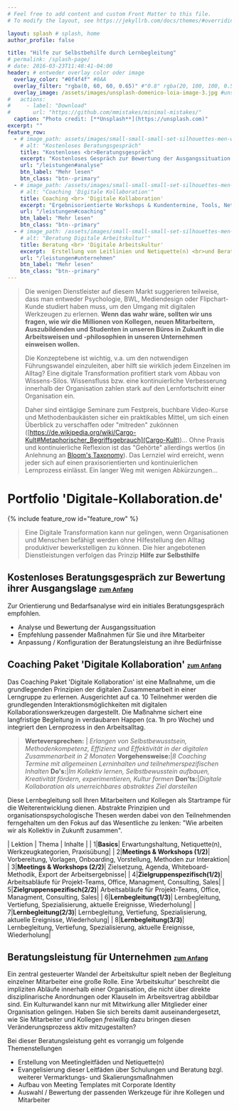 ```yaml
---
# Feel free to add content and custom Front Matter to this file.
# To modify the layout, see https://jekyllrb.com/docs/themes/#overriding-theme-defaults

layout: splash # splash, home
author_profile: false

title: "Hilfe zur Selbstbehilfe durch Lernbegleitung"
# permalink: /splash-page/
# date: 2016-03-23T11:48:41-04:00
header: # entweder overlay color oder image
  overlay_color: "#0f4f4f" #0AA
  overlay_filter: "rgba(0, 60, 60, 0.65)" #"0.8" rgba(20, 100, 100, 0.5), url(/assets/images/unsplash-image-2.jpg)
  overlay_image: /assets/images/unsplash-domenico-loia-image-3.jpg #unsplash-image-2.jpg
#   actions:
#     - label: "Download"
#       url: "https://github.com/mmistakes/minimal-mistakes/"
  caption: "Photo credit: [**Unsplash**](https://unsplash.com)"
excerpt: "" 
feature_row:
  - # image_path: assets/images/small-small-small-set-silhouettes-men-women-standing-260nw-1369303289.png
    # alt: "Kostenloses Beratungsgespräch"
    title: "Kostenloses <br>Beratungsgespräch"
    excerpt: "Kostenloses Gespräch zur Bewertung der Ausgangssituation in ihrer Organisation"
    url: "/leistungen#analyse"
    btn_label: "Mehr lesen"
    btn_class: "btn--primary"
  - # image_path: /assets/images/small-small-small-set-silhouettes-men-women-standing-260nw-1369303289.png
    # alt: "Coaching 'Digitale Kollaboration'"
    title: Coaching <br> 'Digitale Kollaboration'
    excerpt: "Ergebnisorientierte Workshops & Kundentermine, Tools, Netiquette, Methodenwissen"
    url: "/leistungen#coaching"
    btn_label: "Mehr lesen"
    btn_class: "btn--primary"
  - # image_path: /assets/images/small-small-small-set-silhouettes-men-women-standing-260nw-1369303289.png
    # alt: "Beratung Digitale Arbeitskultur'"
    title: Beratung <br> 'Digitale Arbeitskultur'
    excerpt:  Erstellung von Leitlinien und Netiquette(n) <br>und Beratung bzgl. Werkzeugauswahl
    url: "/leistungen#unternehmen"
    btn_label: "Mehr lesen"
    btn_class: "btn--primary"
---
```


> Die wenigen Dienstleister auf diesem Markt suggerieren teilweise, dass man entweder Psychologie, BWL, Mediendesign oder Flipchart-Kunde studiert haben muss, um den Umgang mit digitalen Werkzeugen zu erlernen. 
> __Wenn das wahr wäre, sollten wir uns fragen, wie wir die Millionen von Kollegen, neuen Mitarbeitern, Auszubildenden und Studenten in unseren Büros in Zukunft in die Arbeitsweisen und -philosophien in unseren Unternehmen einweisen wollen.__ 
>
> Die Konzeptebene ist wichtig, v.a. um den notwendigen Führungswandel einzuleiten, aber hilft sie wirklich jedem Einzelnen im Alltag?
> Eine digitale Transformation profitiert stark vom Abbau von Wissens-Silos. Wissensfluss bzw. eine kontinuierliche Verbesserung innerhalb der Organisation zahlen stark auf den Lernfortschritt einer Organisation ein. 
>
> Daher sind eintägige Seminare zum Festpreis, buchbare Video-Kurse und Methodenbaukästen sicher ein praktikables Mittel, um sich einen Überblick zu verschaffen oder "mitreden" zukönnen ([https://de.wikipedia.org/wiki/Cargo-Kult#Metaphorischer_Begriffsgebrauch](Cargo-Kult))... Ohne Praxis und kontinuierliche Reflexion ist das "Gehörte" allerdings wertlos (in Anlehnung an [Bloom's Taxonomy](https://en.wikipedia.org/wiki/Bloom%27s_taxonomy#Knowledge)). Das Lernziel wird erreicht, wenn jeder sich auf einen praxisorientierten und kontinuierlichen Lernprozess einlässt. Ein langer Weg mit wenigen Abkürzungen... 


<!---  {% include kontaktaufnahme.markdown %} --->

<div class="text-center" id="portfolio"><h1>Portfolio 'Digitale-Kollaboration.de'</h1></div>
{% include feature_row id="feature_row"  %}

> Eine Digitale Transformation kann nur gelingen, wenn Organisationen und Menschen befähigt werden ohne Hilfestellung den Alltag produktiver bewerkstelligen zu können.
> Die hier angebotenen Dienstleistungen verfolgen das Prinzip
> __Hilfe zur Selbsthilfe__ 

<span id="analyse"/>

## Kostenloses Beratungsgespräch zur Bewertung ihrer Ausgangslage <a href="#kontaktaufnahme" style="font-size: small"> <i class="fas fa-level-up-alt" style="font-size: medium"></i>zum Anfang</a>
Zur Orientierung und Bedarfsanalyse wird ein initiales Beratungsgespräch empfohlen. 
* Analyse und Bewertung der Ausgangssituation
* Empfehlung passender Maßnahmen für Sie und ihre Mitarbeiter
* Anpassung / Konfiguration der Beratungsleistung an ihre Bedürfnisse

<span id="coaching"/>

## Coaching Paket 'Digitale Kollaboration' <a href="#kontaktaufnahme" style="font-size: small"> <i class="fas fa-level-up-alt" style="font-size: medium"></i>zum Anfang</a>
Das Coaching Paket 'Digitale Kollaboration' ist eine Maßnahme, um die grundlegenden Prinzipien der digitalen Zusammenarbeit in einer Lerngruppe zu erlernen. Ausgerichtet auf ca. 10 Teilnehmer werden die grundlegenden Interaktionsmöglichkeiten mit digitalen Kollaborationswerkzeugen dargestellt.  Die Maßnahme sichert eine langfristige Begleitung in verdaubaren Happen (ca. 1h pro Woche) und integriert den Lernprozess in den Arbeitsalltag.
> __Werteversprechen:__ | _Erlangen von Selbstbewusstsein, Methodenkompetenz, Effizienz und Effektivität in der digitalen Zusammenarbeit in 2 Monaten_
> __Vorgehensweise:__|_8 Coaching Termine mit allgemeinen Lerninhalten und teilnehmerspezifischen Inhalten_
> __Do's:__|_Im Kollektiv lernen, Selbstbewusstein aufbauen, Kreativität fördern, experimentieren, Kultur formen_
> __Don'ts:__|_Digitale Kollaboration als unerreichbares abstraktes Ziel darstellen_



Diese Lernbegleitung soll Ihren Mitarbeitern und Kollegen als Startrampe für die Weiterentwicklung dienen. Abstrakte Prinzipien und organisationspsychologische Thesen werden dabei von den Teilnehmenden ferngehalten um den Fokus auf das Wesentliche zu lenken: "Wie arbeiten wir als Kollektiv in Zukunft zusammen". 



| Lektion | Thema | Inhalte |
| <span class="table-highlight table-highlight-bright">1</span>|<span class="table-highlight table-highlight-bright">__Basics__</span>| <span class="table-highlight table-highlight-bright">Erwartungshaltung, Netiquette(n), Werkzeugkategorien, Praxisübung</span>|
| <span class="table-highlight table-highlight-bright">2</span>|<span class="table-highlight table-highlight-bright">__Meetings & Workshops (1/2)__</span>| <span class="table-highlight table-highlight-bright">Vorbereitung, Vorlagen, Onboarding, Vorstellung, Methoden zur Interaktion</span>|
| <span class="table-highlight table-highlight-bright">3</span>|<span class="table-highlight table-highlight-bright">__Meetings & Workshops (2/2)__</span>| <span class="table-highlight table-highlight-bright">Zielsetzung, Agenda, Whiteboard-Methodik, Export der Arbeitsergebnisse</span>|
| <span class="table-highlight table-highlight-medium">4</span>|<span class="table-highlight table-highlight-medium">__Zielgruppenspezifisch(1/2)__</span>| <span class="table-highlight table-highlight-medium">Arbeitsabläufe für Projekt-Teams, Office, Managment, Consulting, Sales</span>|
| <span class="table-highlight table-highlight-medium">5</span>|<span class="table-highlight table-highlight-medium">__Zielgruppenspezifisch(2/2)__</span>| <span class="table-highlight table-highlight-medium">Arbeitsabläufe für Projekt-Teams, Office, Managment, Consulting, Sales</span>|
| <span class="table-highlight table-highlight-dark">6</span>|<span class="table-highlight table-highlight-dark">__Lernbegleitung(1/3)__</span>| <span class="table-highlight table-highlight-dark">Lernbegleitung, Vertiefung, Spezialisierung, aktuelle Ereignisse, Wiederholung</span>|
| <span class="table-highlight table-highlight-dark">7</span>|<span class="table-highlight table-highlight-dark">__Lernbegleitung(2/3)__</span>| <span class="table-highlight table-highlight-dark">Lernbegleitung, Vertiefung, Spezialisierung, aktuelle Ereignisse, Wiederholung</span>|
| <span class="table-highlight table-highlight-dark">8</span>|<span class="table-highlight table-highlight-dark">__Lernbegleitung(3/3)__</span>| <span class="table-highlight table-highlight-dark">Lernbegleitung, Vertiefung, Spezialisierung, aktuelle Ereignisse, Wiederholung</span>|

<span id="unternehmen"/>

## Beratungsleistung für Unternehmen <a href="#kontaktaufnahme" style="font-size: small"> <i class="fas fa-level-up-alt" style="font-size: medium"></i>zum Anfang</a>
Ein zentral gesteuerter Wandel der Arbeitskultur spielt neben der Begleitung einzelner Mitarbeiter eine große Rolle.
Eine 'Arbeitskultur' beschreibt die impliziten Abläufe innerhalb einer Organisation, die nicht über direkte disziplinarische Anordnungen oder Klauseln im Arbeitsvertrag abbildbar sind. Ein Kulturwandel kann nur mit Mitwirkung aller Mitglieder einer Organisation gelingen. Haben Sie sich bereits damit auseinandergesetzt, wie Sie Mitarbeiter und Kollegen _freiwillig_ dazu bringen diesen Veränderungsprozess aktiv mitzugestalten?

Bei dieser Beratungsleistung geht es vorrangig um folgende Themenstellungen
* Erstellung von Meetingleitfäden und Netiquette(n)
* Evangelisierung dieser Leitfäden über Schulungen und Beratung bzgl. weiterer Vermarktungs- und Skalierungsmaßnahmen
* Aufbau von Meeting Templates mit Corporate Identity
* Auswahl / Bewertung der passenden Werkzeuge für ihre Kollegen und Mitarbeiter




